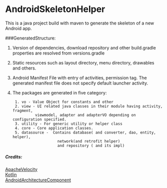 # AndroidSkeletonHelper
This is a java project build with maven to generate the skeleton of 
a new Android app.

###GeneratedStructure:
1. Version of dependencies, download repository and other build.gradle properties are resolved from versions.gradle
2. Static resources such as layout directory, menu directory, drawables and others.
3. Android Manifest File with entry of activities, permission tag. 
The generated manifest file does not specify default launcher activity.
4. The packages are generated in five category:
        
        1. vo - Value Object for constants and other
        2. view - UI related java classes in their module having activity, fragment, 
                 viewmodel, adapter and adapterVO depending on configuration specified.
        3. utility - For generic utility or helper class
        4. core - Core application classes.
        5. datasource -  Contains database( and converter, dao, entity, helper), 
                           network(and retrofit helper)
                           and repository ( and its impl)         








##### Credits:
[ApacheVelocity](http://velocity.apache.org/)  
[Kotlin](https://kotlinlang.org/)   
[AndroidArchitectureComponent](https://developer.android.com/topic/libraries/architecture/)